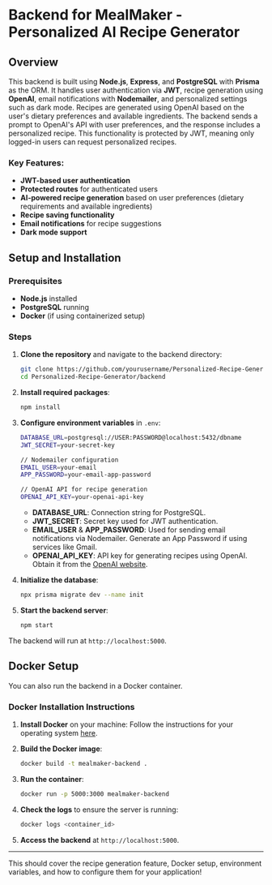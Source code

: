 # Backend for MealMaker - Personalized AI Recipe Generator

## Overview

This backend is built using **Node.js**, **Express**, and **PostgreSQL** with **Prisma** as the ORM. It handles user authentication via **JWT**, recipe generation using **OpenAI**, email notifications with **Nodemailer**, and personalized settings such as dark mode.
Recipes are generated using OpenAI based on the user's dietary preferences and available ingredients. The backend sends a prompt to OpenAI's API with user preferences, and the response includes a personalized recipe. This functionality is protected by JWT, meaning only logged-in users can request personalized recipes.
### Key Features:
- **JWT-based user authentication**
- **Protected routes** for authenticated users
- **AI-powered recipe generation** based on user preferences (dietary requirements and available ingredients)
- **Recipe saving functionality**
- **Email notifications** for recipe suggestions
- **Dark mode support**

## Setup and Installation

### Prerequisites
- **Node.js** installed
- **PostgreSQL** running
- **Docker** (if using containerized setup)

### Steps

1. **Clone the repository** and navigate to the backend directory:
    ```bash
    git clone https://github.com/yourusername/Personalized-Recipe-Generator
    cd Personalized-Recipe-Generator/backend
    ```

2. **Install required packages**:
    ```bash
    npm install
    ```

3. **Configure environment variables** in `.env`:
    ```bash
    DATABASE_URL=postgresql://USER:PASSWORD@localhost:5432/dbname
    JWT_SECRET=your-secret-key
    
    // Nodemailer configuration
    EMAIL_USER=your-email
    APP_PASSWORD=your-email-app-password
    
    // OpenAI API for recipe generation
    OPENAI_API_KEY=your-openai-api-key
    ```

    - **DATABASE_URL**: Connection string for PostgreSQL.
    - **JWT_SECRET**: Secret key used for JWT authentication.
    - **EMAIL_USER** & **APP_PASSWORD**: Used for sending email notifications via Nodemailer. Generate an App Password if using services like Gmail.
    - **OPENAI_API_KEY**: API key for generating recipes using OpenAI. Obtain it from the [OpenAI website](https://platform.openai.com/signup).

4. **Initialize the database**:
    ```bash
    npx prisma migrate dev --name init
    ```

5. **Start the backend server**:
    ```bash
    npm start
    ```

The backend will run at `http://localhost:5000`.


## Docker Setup

You can also run the backend in a Docker container.

### Docker Installation Instructions

1. **Install Docker** on your machine: Follow the instructions for your operating system [here](https://docs.docker.com/get-docker/).

2. **Build the Docker image**:
    ```bash
    docker build -t mealmaker-backend .
    ```

3. **Run the container**:
    ```bash
    docker run -p 5000:3000 mealmaker-backend
    ```

4. **Check the logs** to ensure the server is running:
    ```bash
    docker logs <container_id>
    ```

5. **Access the backend** at `http://localhost:5000`.

---

This should cover the recipe generation feature, Docker setup, environment variables, and how to configure them for your application!